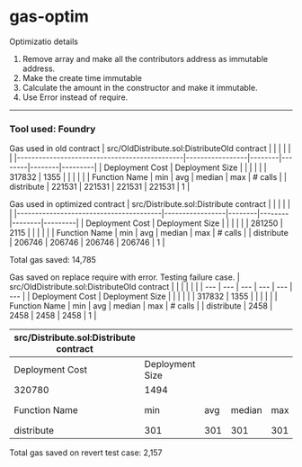 # gas-optim
Optimizatio details

1. Remove array and make all the contributors address as immutable address.
2. Make the create time immutable
3. Calculate the amount in the constructor and make it immutable.
4. Use Error instead of require.

<hr>

### Tool used: Foundry

Gas used in old contract
| src/OldDistribute.sol:DistributeOld contract |                 |        |        |        |         |
|----------------------------------------------|-----------------|--------|--------|--------|---------|
| Deployment Cost                              | Deployment Size |        |        |        |         |
| 317832                                       | 1355            |        |        |        |         |
| Function Name                                | min             | avg    | median | max    | # calls |
| distribute                                   | 221531          | 221531 | 221531 | 221531 | 1       |

Gas used in optimized contract
| src/Distribute.sol:Distribute contract |                 |        |        |        |         |
|----------------------------------------|-----------------|--------|--------|--------|---------|
| Deployment Cost                        | Deployment Size |        |        |        |         |
| 281250                                 | 2115            |        |        |        |         |
| Function Name                          | min             | avg    | median | max    | # calls |
| distribute                             | 206746          | 206746 | 206746 | 206746 | 1       |

Total gas saved: 14,785



Gas saved on replace require with error. Testing failure case.
| src/OldDistribute.sol:DistributeOld contract |  |  |  |  |  |
| --- | --- | --- | --- | --- | --- |
| Deployment Cost | Deployment Size |  |  |  |  |
| 317832 | 1355 |  |  |  |  |
| Function Name | min | avg | median | max | # calls |
| distribute | 2458 | 2458 | 2458 | 2458 | 1 |


| src/Distribute.sol:Distribute contract |  |  |  |  |  |
| --- | --- | --- | --- | --- | --- |
| Deployment Cost | Deployment Size |  |  |  |  |
| 320780 | 1494 |  |  |  |  |
| Function Name | min | avg | median | max | # calls |
| distribute | 301 | 301 | 301 | 301 | 1 |

Total gas saved on revert test case: 2,157
